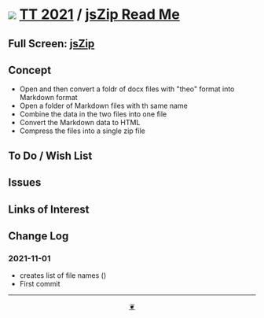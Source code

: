 # [![](https://pushme-pullyou.github.io/tootoo-2021/lib/assets/icons/mark-github.svg )](https://github.com/pushme-pullyou/tootoo-2021/ "Source code on GitHub" ) [TT 2021]( https://pushme-pullyou.github.io/tootoo-2021/ "Home page" ) / [jsZip Read Me]( https://pushme-pullyou.github.io/tootoo-2021/#sandbox/libraries/jszip/README.md)


<!--@@@
<div class=iframe-resize ><iframe src=https://pushme-pullyou.github.io/tootoo-2021/sandbox/libraries/jszip/ height=100% width=100% ></iframe></div>
_"jsZip" in a resizable window. One finger to rotate. Two to zoom._
@@@-->

## Full Screen: [jsZip]( https://pushme-pullyou.github.io/tootoo-2021/sandbox/libraries/jszip/ )


## Concept

* Open and then convert a foldr of docx files with "theo" format into Markdown format
* Open a folder of Markdown files with th same name
* Combine the data in the two files into one file
* Convert the Markdown data to HTML
* Compress the files into a single zip file

## To Do / Wish List


## Issues


## Links of Interest


## Change Log


### 2021-11-01

* creates list of file names
()
* First commit


***

<center title="Hello! Click me to go up to the top" ><a class=aDingbat href=javascript:window.scrollTo(0,0);> ❦ </a></center>
